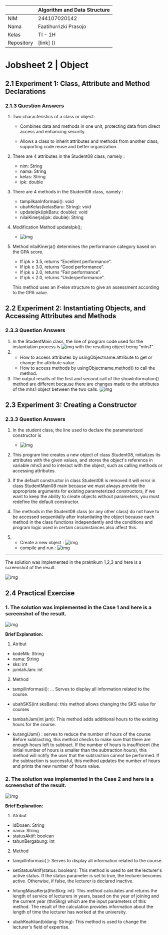 |            | Algorithm and Data Structure |
| ---------- | ---------------------------- |
| NIM        | 244107020142                 |
| Nama       | Faatihurrizki Prasojo        |
| Kelas      | TI - 1H                      |
| Repository | [link] ()                    |

# Jobsheet 2 | Object

## 2.1 Experiment 1: Class, Attribute and Method Declarations

### 2.1.3 Question Answers

1. Two characteristics of a class or object:

   - Combines data and methods in one unit, protecting data from direct access and enhancing security.

   - Allows a class to inherit attributes and methods from another class, supporting code reuse and better organization.

2. There are 4 attributes in the Student08 class, namely :

   - nim: String
   - nama: String
   - kelas: String
   - ipk: double

3. There are 4 methods in the Student08 class, namely :

   - tampilkanInformasi(): void
   - ubahKelas(kelasBaru: String): void
   - updateIpk(ipkBaru: double): void
   - nilaiKinerja(ipk: double): String

4. Modification Method updateIpk();

   - ![img](img/ss2.jpg)

5. Method nilaiKinerja() determines the performance category based on the GPA score.

   - If ipk ≥ 3.5, returns “Excellent performance”.
   - If ipk ≥ 3.0, returns “Good performance”.
   - If ipk ≥ 2.0, returns “Fair performance”.
   - If ipk < 2.0, returns “Underperformance”.

   This method uses an if-else structure to give an assessment according to the GPA value.

## 2.2 Experiment 2: Instantiating Objects, and Accessing Attributes and Methods

### 2.3.3 Question Answers

1. In the StudentMain class, the line of program code used for the instantiation process is ![img](img/ss3.jpg) with the resulting object being “mhs1”.
2. - How to access attributes by usingObjectname.attribute to get or change the attribute value.
   - How to access methods by usingObjectname.method() to call the method.
3. The output results of the first and second call of the showInformation() method are different because there are changes made to the attributes of the mhs1 object between the two calls.
   ![img](img/ss4.jpg)

## 2.3 Experiment 3: Creating a Constructor

### 2.3.3 Question Answers

1. In the student class, the line used to declare the parameterized constructor is
   - ![img](img/ss5.jpg)
2. This program line creates a new object of class Student08, initializes its attributes with the given values, and stores the object's reference in variable mhs3 and to interact with the object, such as calling methods or accessing attributes.

3. If the default constructor in class Student08 is removed it will error in class StudentMain08 main because we must always provide the appropriate arguments for existing parameterized constructors, if we want to keep the ability to create objects without parameters, you must redefine the default constructor.

4. The methods in the Student08 class (or any other class) do not have to be accessed sequentially after instantiating the object because each method in the class functions independently and the conditions and program logic used in certain circumstances also affect this.

5. - Create a new object : ![img](img/ss6.jpg)
   - compile and run : ![img](img/ss7.jpg)

---

The solution was implemented in the praktikum 1,2,3 and here is a screenshot of the result.

![img](img/ss8.jpg)

## 2.4 Practical Exercise

### 1. The solution was implemented in the Case 1 and here is a screenshot of the result.

![img](img/ss10.jpg)

**Brief Explanation:**

1. Atribut

- kodeMk: String
- nama: String
- sks: int
- jumlahJam: int

2. Method

- tampilInformasi(): ... Serves to display all information related to the course.

- ubahSKS(int sksBaru): this method allows changing the SKS value for courses

- tambahJam(int jam): This method adds additional hours to the existing hours for the course.

- kurangiJam() : serves to reduce the number of hours of the course
  Before subtracting, this method checks to make sure that there are enough hours left to subtract. If the number of hours is insufficient (the initial number of hours is smaller than the subtraction hours), this method will notify the user that the subtraction cannot be performed. If the subtraction is successful, this method updates the number of hours and prints the new number of hours value.

### 2. The solution was implemented in the Case 2 and here is a screenshot of the result.

![img](img/ss11.jpg)

**Brief Explanation:**

1. Atribut

- idDosen: String
- nama: String
- statusAktif: boolean
- tahunBergabung: int

2. Method

- tampilInformasi( ): Serves to display all information related to the course.

- setStatusAktif(status: boolean): This method is used to set the lecturer's active status. If the status parameter is set to true, the lecturer becomes active. Otherwise, if false, the lecturer is declared inactive.

- hitungMasaKerja(thnSkrg: int): This method calculates and returns the length of service of lecturers in years, based on the year of joining and the current year (thnSkrg) which are the input parameters of this method. The result of the calculation provides information about the length of time the lecturer has worked at the university.

- ubahKeahlian(bidang: String): This method is used to change the lecturer's field of expertise.
